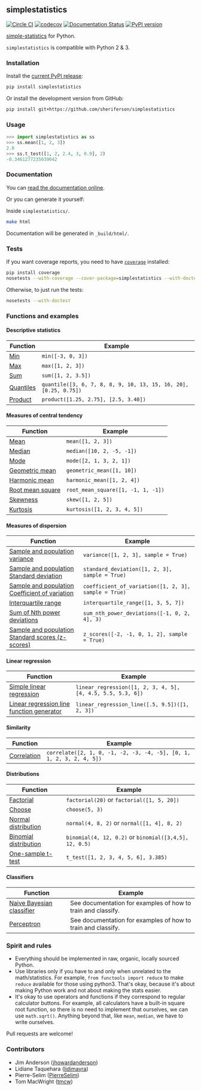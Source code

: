 ## simplestatistics

[![Circle CI](https://circleci.com/gh/sheriferson/simplestatistics.svg?style=svg)](https://circleci.com/gh/sheriferson/simplestatistics)
[![codecov](https://codecov.io/gh/sheriferson/simplestatistics/branch/master/graph/badge.svg)](https://codecov.io/gh/sheriferson/simplestatistics)
[![Documentation Status](https://readthedocs.org/projects/simplestatistics/badge/?version=latest)](http://simplestatistics.readthedocs.io/en/latest/?badge=latest)
[![PyPI version](https://badge.fury.io/py/simplestatistics.svg)](https://badge.fury.io/py/simplestatistics)

[simple-statistics](https://github.com/tmcw/simple-statistics)
for Python.

`simplestatistics` is compatible with Python 2 & 3.
### Installation

Install the [current PyPI release](https://pypi.python.org/pypi/simplestatistics):

```bash
pip install simplestatistics
```

Or install the development version from GitHub:

```bash
pip install git+https://github.com/sheriferson/simplestatistics
```

### Usage

```python
>>> import simplestatistics as ss
>>> ss.mean([1, 2, 3])
2.0
>>> ss.t_test([1, 2, 2.4, 3, 0.9], 2)
-0.3461277235039042
```

### Documentation

You can [read the documentation online](http://simplestatistics.readthedocs.io/en/latest/).

Or you can generate it yourself:

Inside `simplestatistics/`.

```bash
make html
```

Documentation will be generated in `_build/html/`.

### Tests

If you want coverage reports, you need to have [`coverage`](https://pypi.python.org/pypi/coverage) installed:

```bash
pip install coverage
nosetests --with-coverage --cover-package=simplestatistics --with-doctest
```

Otherwise, to just run the tests:

```bash
nosetests --with-doctest
```

### Functions and examples

#### Descriptive statistics

| Function      | Example                                                          |
|---------------|------------------------------------------------------------------|
| [Min][]       | `min([-3, 0, 3])`                                                |
| [Max][]       | `max([1, 2, 3])`                                                 |
| [Sum][]       | `sum([1, 2, 3.5])`                                               |
| [Quantiles][] | `quantile([3, 6, 7, 8, 8, 9, 10, 13, 15, 16, 20], [0.25, 0.75])` |
| [Product][]   | `product([1.25, 2.75], [2.5, 3.40])`                             |

[Min]: http://simplestatistics.readthedocs.io/en/latest/#min
[Max]: http://simplestatistics.readthedocs.io/en/latest/#max
[Sum]: http://simplestatistics.readthedocs.io/en/latest/#sum
[Quantiles]: http://simplestatistics.readthedocs.io/en/latest/#quantiles
[Product]: http://simplestatistics.readthedocs.io/en/latest/#product

#### Measures of central tendency

| Function             | Example                            |
|----------------------|------------------------------------|
| [Mean][]             | `mean([1, 2, 3])`                  |
| [Median][]           | `median([10, 2, -5, -1])`          |
| [Mode][]             | `mode([2, 1, 3, 2, 1])`            |
| [Geometric mean][]   | `geometric_mean([1, 10])`          |
| [Harmonic mean][]    | `harmonic_mean([1, 2, 4])`         |
| [Root mean square][] | `root_mean_square([1, -1, 1, -1])` |
| [Skewness][]         | `skew([1, 2, 5])`                  |
| [Kurtosis][]         | `kurtosis([1, 2, 3, 4, 5])`        |

[Mean]: http://simplestatistics.readthedocs.io/en/latest/#mean
[Median]: http://simplestatistics.readthedocs.io/en/latest/#median
[Mode]: http://simplestatistics.readthedocs.io/en/latest/#mode
[Geometric mean]: http://simplestatistics.readthedocs.io/en/latest/#geometric-mean
[Harmonic mean]: http://simplestatistics.readthedocs.io/en/latest/#harmonic-mean
[Root mean square]: http://simplestatistics.readthedocs.io/en/latest/#root-mean-square
[Skewness]: http://simplestatistics.readthedocs.io/en/latest/#skewness
[Kurtosis]: http://simplestatistics.readthedocs.io/en/latest/#kurtosis

#### Measures of dispersion

| Function                                                    | Example                                               |
|-------------------------------------------------------------|-------------------------------------------------------|
| [Sample and population variance][variance]                  | `variance([1, 2, 3], sample = True)`                  |
| [Sample and population Standard deviation][sd]              | `standard_deviation([1, 2, 3], sample = True)`        |
| [Sample and population Coefficient of variation][cv]        | `coefficient_of_variation([1, 2, 3], sample = True)`  |
| [Interquartile range][]                                     | `interquartile_range([1, 3, 5, 7])`                   |
| [Sum of Nth power deviations][sumndevs]                     | `sum_nth_power_deviations([-1, 0, 2, 4], 3)`          |
| [Sample and population Standard scores (z-scores)][zscores] | `z_scores([-2, -1, 0, 1, 2], sample = True)`          |

[variance]: http://simplestatistics.readthedocs.io/en/latest/#variance
[sd]: http://simplestatistics.readthedocs.io/en/latest/#standard-deviation
[cv]: http://simplestatistics.readthedocs.io/en/latest/#coefficient-of-variation
[Interquartile range]: http://simplestatistics.readthedocs.io/en/latest/#interquartile-range
[sumndevs]: http://simplestatistics.readthedocs.io/en/latest/#sum-of-nth-power-deviations
[zscores]: http://simplestatistics.readthedocs.io/en/latest/#standard-scores-z-scores

#### Linear regression

| Function                                                | Example                                                     |
|---------------------------------------------------------|-------------------------------------------------------------|
| [Simple linear regression][linreg]                      | `linear_regression([1, 2, 3, 4, 5], [4, 4.5, 5.5, 5.3, 6])` |
| [Linear regression line function generator][linregline] | `linear_regression_line([.5, 9.5])([1, 2, 3])`              |

[linreg]: http://simplestatistics.readthedocs.io/en/latest/#linear-regression
[linregline]: http://simplestatistics.readthedocs.io/en/latest/#linear-regression-line-function

#### Similarity

| Function        | Example                                                              |
|-----------------|----------------------------------------------------------------------|
| [Correlation][] | `correlate([2, 1, 0, -1, -2, -3, -4, -5], [0, 1, 1, 2, 3, 2, 4, 5])` |

[Correlation]: http://simplestatistics.readthedocs.io/en/latest/#correlation

#### Distributions

| Function                  | Example                                                |
|---------------------------|--------------------------------------------------------|
| [Factorial][]             | `factorial(20)` or `factorial([1, 5, 20])`             |
| [Choose][]                | `choose(5, 3)`                                         |
| [Normal distribution][]   | `normal(4, 8, 2)` or `normal([1, 4], 8, 2)`            |
| [Binomial distribution][] | `binomial(4, 12, 0.2)` or `binomial([3,4,5], 12, 0.5)` |
| [One-sample t-test][]     | `t_test([1, 2, 3, 4, 5, 6], 3.385)`                    |

[Factorial]: http://simplestatistics.readthedocs.io/en/latest/#factorial
[Choose]: http://simplestatistics.readthedocs.io/en/latest/#choose
[Normal distribution]: http://simplestatistics.readthedocs.io/en/latest/#normal-distribution
[Binomial distribution]: http://simplestatistics.readthedocs.io/en/latest/#binomial-distribution
[One-sample t-test]: http://simplestatistics.readthedocs.io/en/latest/#one-sample-t-test

#### Classifiers

| Function                         | Example                                                      |
|----------------------------------|--------------------------------------------------------------|
| [Naive Bayesian classifier][nbc] | See documentation for examples of how to train and classify. |
| [Perceptron][]                   | See documentation for examples of how to train and classify. |

[nbc]: http://simplestatistics.readthedocs.io/en/latest/#bayesian-classifier
[Perceptron]: http://simplestatistics.readthedocs.io/en/latest/#perceptron

### Spirit and rules

- Everything should be implemented in raw, organic, locally sourced Python.
- Use libraries only if you have to and only when unrelated to the math/statistics. For example, `from functools import reduce` to make `reduce` available for those using python3. That's okay, because it's about making Python work and not about making the stats easier.
- It's okay to use operators and functions if they correspond to regular calculator buttons. For example, all calculators have a built-in square root function, so there is no need to implement that ourselves, we can use `math.sqrt()`.
Anything beyond that, like `mean`, `median`, we have to write ourselves.

Pull requests are welcome!

### Contributors

- Jim Anderson ([jhowardanderson](https://github.com/jhowardanderson))
- Lidiane Taquehara ([lidimayra](https://github.com/lidimayra))
- Pierre-Selim ([PierreSelim](https://github.com/PierreSelim))
- Tom MacWright ([tmcw](https://github.com/tmcw))
